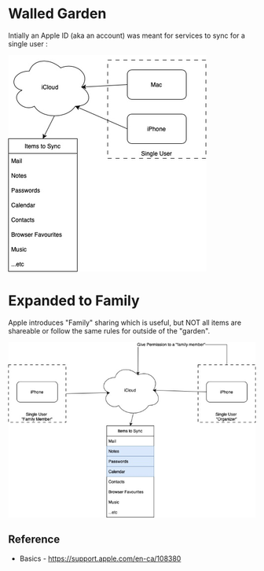 # Walled Garden
Intially an Apple ID (aka an account) was meant for services to sync for a single user :
<br/>

![Alt text here](apple-simple.jpg)

# Expanded to Family
Apple introduces "Family" sharing which is useful, but NOT all items are shareable or follow the same rules for outside of the "garden".

![Alt Text here](apple-family-member.jpg)

## Reference
* Basics - https://support.apple.com/en-ca/108380
